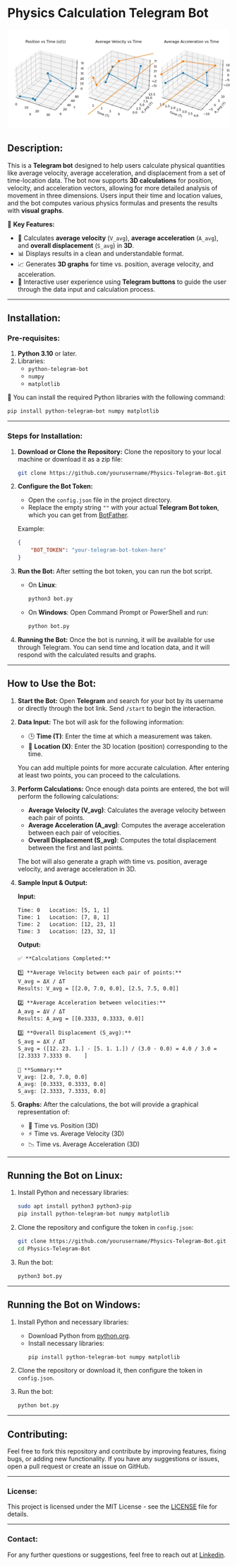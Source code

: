 
# Physics Calculation Telegram Bot

![Banner](https://github.com/zahednia/Physics-Calculation-Telegram-Bot/blob/main/photo.jpg)  <!-- Add your image path here -->

## **Description:**
This is a **Telegram bot** designed to help users calculate physical quantities like average velocity, average acceleration, and displacement from a set of time-location data. The bot now supports **3D calculations** for position, velocity, and acceleration vectors, allowing for more detailed analysis of movement in three dimensions. Users input their time and location values, and the bot computes various physics formulas and presents the results with **visual graphs**.

🎯 **Key Features:**
- 📐 Calculates **average velocity** (`V_avg`), **average acceleration** (`A_avg`), and **overall displacement** (`S_avg`) in **3D**.
- 📊 Displays results in a clean and understandable format.
- 📈 Generates **3D graphs** for time vs. position, average velocity, and acceleration.
- 💬 Interactive user experience using **Telegram buttons** to guide the user through the data input and calculation process.

---

## **Installation:**

### **Pre-requisites:**
1. **Python 3.10** or later.
2. Libraries:
   - `python-telegram-bot`
   - `numpy`
   - `matplotlib`

🔧 You can install the required Python libraries with the following command:
```bash
pip install python-telegram-bot numpy matplotlib
```

---

### **Steps for Installation:**

1. **Download or Clone the Repository:**
   Clone the repository to your local machine or download it as a zip file:
   ```bash
   git clone https://github.com/yourusername/Physics-Telegram-Bot.git
   ```

2. **Configure the Bot Token:**
   - Open the `config.json` file in the project directory.
   - Replace the empty string `""` with your actual **Telegram Bot token**, which you can get from [BotFather](https://core.telegram.org/bots#botfather).

   Example:
   ```json
   {
       "BOT_TOKEN": "your-telegram-bot-token-here"
   }
   ```

3. **Run the Bot:**
   After setting the bot token, you can run the bot script.

   - On **Linux**:
     ```bash
     python3 bot.py
     ```

   - On **Windows**:
     Open Command Prompt or PowerShell and run:
     ```bash
     python bot.py
     ```

4. **Running the Bot:**
   Once the bot is running, it will be available for use through Telegram. You can send time and location data, and it will respond with the calculated results and graphs.

---

## **How to Use the Bot:**

1. **Start the Bot:**
   Open **Telegram** and search for your bot by its username or directly through the bot link. Send `/start` to begin the interaction.

2. **Data Input:**
   The bot will ask for the following information:
   - 🕒 **Time (T)**: Enter the time at which a measurement was taken.
   - 📍 **Location (X)**: Enter the 3D location (position) corresponding to the time.

   You can add multiple points for more accurate calculation. After entering at least two points, you can proceed to the calculations.

3. **Perform Calculations:**
   Once enough data points are entered, the bot will perform the following calculations:
   - **Average Velocity (V_avg)**: Calculates the average velocity between each pair of points.
   - **Average Acceleration (A_avg)**: Computes the average acceleration between each pair of velocities.
   - **Overall Displacement (S_avg)**: Computes the total displacement between the first and last points.

   The bot will also generate a graph with time vs. position, average velocity, and average acceleration in 3D.

4. **Sample Input & Output:**

   **Input:**
   ```
   Time: 0   Location: [5, 1, 1]
   Time: 1   Location: [7, 8, 1]
   Time: 2   Location: [12, 23, 1]
   Time: 3   Location: [23, 32, 1]
   ```

   **Output:**
   ```
   ✅ **Calculations Completed:**

   1️⃣ **Average Velocity between each pair of points:**
   V_avg = ΔX / ΔT
   Results: V_avg = [[2.0, 7.0, 0.0], [2.5, 7.5, 0.0]]

   2️⃣ **Average Acceleration between velocities:**
   A_avg = ΔV / ΔT
   Results: A_avg = [[0.3333, 0.3333, 0.0]]

   3️⃣ **Overall Displacement (S_avg):**
   S_avg = ΔX / ΔT
   S_avg = ([12. 23. 1.] - [5. 1. 1.]) / (3.0 - 0.0) = 4.0 / 3.0 = [2.3333 7.3333 0.    ]

   🔹 **Summary:**
   V_avg: [2.0, 7.0, 0.0]
   A_avg: [0.3333, 0.3333, 0.0]
   S_avg: [2.3333, 7.3333, 0.0]
   ```

5. **Graphs:**
   After the calculations, the bot will provide a graphical representation of:
   - 📍 Time vs. Position (3D)
   - ⚡ Time vs. Average Velocity (3D)
   - 📉 Time vs. Average Acceleration (3D)

---

## **Running the Bot on Linux:**
1. Install Python and necessary libraries:
   ```bash
   sudo apt install python3 python3-pip
   pip install python-telegram-bot numpy matplotlib
   ```

2. Clone the repository and configure the token in `config.json`:
   ```bash
   git clone https://github.com/yourusername/Physics-Telegram-Bot.git
   cd Physics-Telegram-Bot
   ```

3. Run the bot:
   ```bash
   python3 bot.py
   ```

---

## **Running the Bot on Windows:**
1. Install Python and necessary libraries:
   - Download Python from [python.org](https://www.python.org/downloads/).
   - Install necessary libraries:
     ```bash
     pip install python-telegram-bot numpy matplotlib
     ```

2. Clone the repository or download it, then configure the token in `config.json`.

3. Run the bot:
   ```bash
   python bot.py
   ```

---

## **Contributing:**

Feel free to fork this repository and contribute by improving features, fixing bugs, or adding new functionality. If you have any suggestions or issues, open a pull request or create an issue on GitHub.

---

### **License:**
This project is licensed under the MIT License - see the [LICENSE](LICENSE) file for details.

---

### **Contact:**
For any further questions or suggestions, feel free to reach out at [Linkedin](https://www.linkedin.com/in/kourosh-zahednia/).
